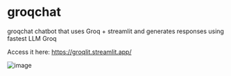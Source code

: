 # groqchat
groqchat chatbot that uses Groq + streamlit and generates responses using fastest LLM Groq

Access it here: https://groqlit.streamlit.app/

![image]()
